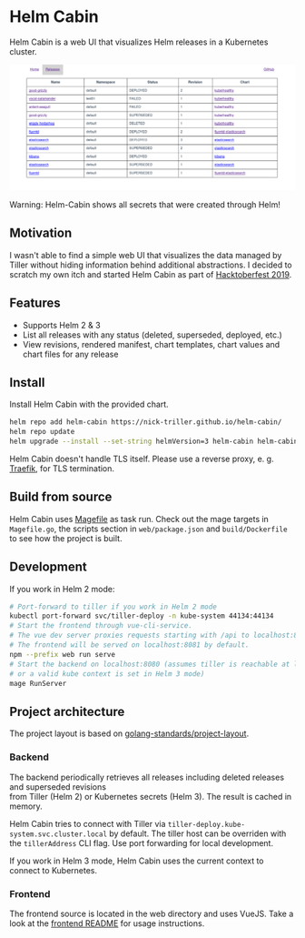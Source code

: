 # Helm Cabin

Helm Cabin is a web UI that visualizes Helm releases 
in a Kubernetes cluster. 

![](./screenshots/screenshot001.png)

Warning: Helm-Cabin shows all secrets that were created through Helm!

## Motivation
 
I wasn't able to find a simple web UI that visualizes the data managed by 
Tiller without hiding information behind additional abstractions. 
I decided to scratch my own itch and started Helm Cabin as part of 
[Hacktoberfest 2019](https://hacktoberfest.digitalocean.com/). 

## Features

- Supports Helm 2 & 3
- List all releases with any status (deleted, superseded, deployed, etc.)
- View revisions, rendered manifest, chart templates, chart values and chart files for any release

## Install

Install Helm Cabin with the provided chart. 

```bash
helm repo add helm-cabin https://nick-triller.github.io/helm-cabin/
helm repo update
helm upgrade --install --set-string helmVersion=3 helm-cabin helm-cabin/helm-cabin
```

Helm Cabin doesn't handle TLS itself. Please use a reverse proxy, 
e. g. [Traefik](https://traefik.io/), for TLS termination.

## Build from source

Helm Cabin uses [Magefile](https://github.com/magefile/mage) as task run. 
Check out the mage targets in `Magefile.go`, the scripts section in `web/package.json` 
and `build/Dockerfile` to see how the project is built. 

## Development

If you work in Helm 2 mode:

```bash
# Port-forward to tiller if you work in Helm 2 mode
kubectl port-forward svc/tiller-deploy -n kube-system 44134:44134
# Start the frontend through vue-cli-service. 
# The vue dev server proxies requests starting with /api to localhost:8080
# The frontend will be served on localhost:8081 by default.
npm --prefix web run serve
# Start the backend on localhost:8080 (assumes tiller is reachable at localhost:44134 in Helm 2 mode
# or a valid kube context is set in Helm 3 mode)
mage RunServer
```

## Project architecture

The project layout is based on 
[golang-standards/project-layout](https://github.com/golang-standards/project-layout).

### Backend

The backend periodically retrieves all releases including deleted releases and superseded revisions  
from Tiller (Helm 2) or Kubernetes secrets (Helm 3). 
The result is cached in memory. 

Helm Cabin tries to connect with Tiller via `tiller-deploy.kube-system.svc.cluster.local` by default. 
The tiller host can be overriden with the `tillerAddress` CLI flag.
Use port forwarding for local development.

If you work in Helm 3 mode, Helm Cabin uses the current context to 
connect to Kubernetes.

### Frontend

The frontend source is located in the web directory and uses VueJS. 
Take a look at the [frontend README](./web/README.md) for usage instructions. 
